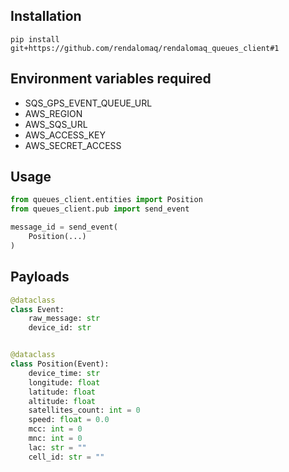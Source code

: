 ## Installation

`pip install git+https://github.com/rendalomaq/rendalomaq_queues_client#1`

## Environment variables required

- SQS_GPS_EVENT_QUEUE_URL
- AWS_REGION
- AWS_SQS_URL
- AWS_ACCESS_KEY
- AWS_SECRET_ACCESS

## Usage

```python
from queues_client.entities import Position
from queues_client.pub import send_event

message_id = send_event(
    Position(...)
)
```

## Payloads

```python
@dataclass
class Event:
    raw_message: str
    device_id: str


@dataclass
class Position(Event):
    device_time: str
    longitude: float
    latitude: float
    altitude: float
    satellites_count: int = 0
    speed: float = 0.0
    mcc: int = 0
    mnc: int = 0
    lac: str = ""
    cell_id: str = ""
```

